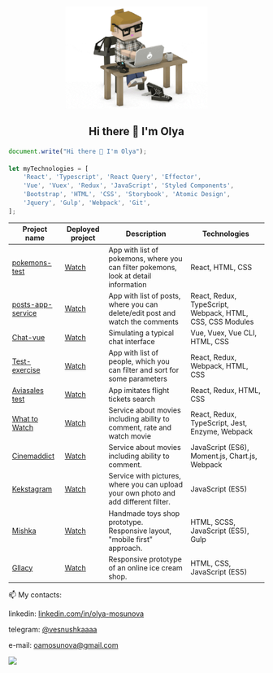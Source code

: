 <p align="center">
    <img src="https://github.com/olyamosunova/olyamosunova/blob/main/coder.gif" width="280px">
</p>

<h2 align="center">Hi there 👋 I'm Olya</h2>

```js
document.write("Hi there 👋 I'm Olya");

let myTechnologies = [
    'React', 'Typescript', 'React Query', 'Effector',
    'Vue', 'Vuex', 'Redux', 'JavaScript', 'Styled Components',
    'Bootstrap', 'HTML', 'CSS', 'Storybook', 'Atomic Design',
    'Jquery', 'Gulp', 'Webpack', 'Git',
];
```

| Project name        | Deployed project        | Description          | Technologies  |
| ------------- | ------------- | ------------- | ----- |
| [pokemons-test](https://github.com/olyamosunova/kode_test) | [Watch](https://olyamosunova.github.io/kode_test) | App with list of pokemons, where you can filter pokemons, look at detail information | React, HTML, CSS
| [posts-app-service](https://github.com/olyamosunova/postsapp) | [Watch](https://postsapp.vercel.app/) | App with list of posts, where you can delete/edit post and watch the comments | React, Redux, TypeScript, Webpack, HTML, CSS, CSS Modules
| [Chat-vue](https://github.com/olyamosunova/chat-vue) | [Watch](https://olyamosunova.github.io/chat-vue/) | Simulating a typical chat interface | Vue, Vuex, Vue CLI, HTML, CSS 
| [Test-exercise](https://github.com/olyamosunova/chulakov-test) | [Watch](https://olyamosunova.github.io/chulakov-test/) | App with list of people, which you can filter and sort for some parameters | React, Redux, Webpack, HTML, CSS |
| [Aviasales test](https://github.com/olyamosunova/aviasales_react) | [Watch](https://olyamosunova.github.io/aviasales_react/) | App imitates flight tickets search | React, Redux, HTML, CSS |
| [What to Watch](https://github.com/olyamosunova/1162533-what-to-watch-4) | [Watch](https://what-to-watch-4-9d1drb6wr-vesnushka.vercel.app/) | Service about movies including ability to comment, rate and watch movie | React, Redux, TypeScript, Jest, Enzyme, Webpack |
| [Cinemaddict](https://github.com/olyamosunova/1162533-cinemaddict-11) | [Watch](https://olyamosunova.github.io/1162533-cinemaddict-11/) | Service about movies including ability to comment. | JavaScript (ES6), Moment.js, Chart.js, Webpack |
| [Kekstagram](https://github.com/olyamosunova/1162533-kekstagram-19) | [Watch](https://olyamosunova.github.io/1162533-kekstagram-19/) | Service with pictures, where you can upload your own photo and add different filter. | JavaScript (ES5) |
| [Mishka](https://github.com/olyamosunova/mishka-htmlacademy) | [Watch](https://olyamosunova.github.io/mishka-htmlacademy/) | Handmade toys shop prototype. Responsive layout, "mobile first" approach. | HTML, SCSS, JavaScript (ES5), Gulp |
| [Gllacy](https://github.com/olyamosunova/htmlacademy_gllacy) | [Watch](https://olyamosunova.github.io/htmlacademy_gllacy/) | Responsive prototype of an online ice cream shop. | HTML, CSS, JavaScript (ES5) |


📫 My contacts:
<p>
    linkedin: <a href="https://www.linkedin.com/in/olya-mosunova" target="_blank">linkedin.com/in/olya-mosunova</a>
</p>
<p>
    telegram: <a href="https://t.me/vesnushkaaaa" target="_blank">@vesnushkaaaa</a>
</p>
<p>
    e-mail: <a href="mailto:oamosunova@gmail.com">oamosunova@gmail.com</a>
</p>

<a href="https://www.codewars.com/users/olyamosunova/"><img height="30" src="https://www.codewars.com/users/olyamosunova/badges/micro"></a>
